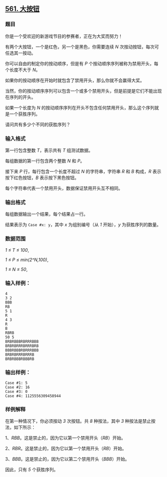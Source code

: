 ## [561. 大按钮](https://www.acwing.com/problem/content/563/)

### 题目

你是一个受欢迎的新游戏节目的参赛者，正在为大奖而努力！

有两个大按钮，一个是红色，另一个是黑色，你需要连续 *N* 次按动按钮，每次可任选其一按动。

你可以自由的制定你的按动顺序，但是有 *P* 个按动顺序序列被称为禁用开头，每个长度不大于 *N*。

如果你的按动顺序在开始时就包含了禁用开头，那么你就不会赢得大奖。

当然，你的按动顺序序列可以包含一个或多个禁用开头，但是前提是它们不能出现在序列的开头。

如果一个长度为 *N* 的按动顺序序列在开头不包含任何禁用开头，那么这个序列就是一个获胜序列。

请问共有多少个不同的获胜序列？

### 输入格式

第一行包含整数 *T*，表示共有 *T* 组测试数据。

每组数据的第一行包含两个整数 *N* 和 *P*。

接下来 *P* 行，每行包含一个长度不超过 *N* 的字符串，字符串 *R* 和 *B* 构成，*R* 表示按下红色按钮，*B* 表示按下黑色按钮。

每个字符串代表一个禁用开头，数据保证禁用开头互不相同。

### 输出格式

每组数据输出一个结果，每个结果占一行。

结果表示为 `Case #x: y`，其中 *x* 为组别编号（从 *1* 开始），*y* 为获胜序列的数量。

### 数据范围

*1 ≤ T ≤ 100*,

*1 ≤ P ≤ min(2^N,100)*,

*1 ≤ N ≤ 50*,

### 输入样例：

```
4
3 2
BBB
RB
5 1
R
4 3
R
B
RBRB
50 5
BRBRBBBRBRRRBBB
BRBRBRRRBRRRBRB
BBBRBBBRBRRRBBB
BRBRBRRRBRRRB
BRBRBBBRBBBRB
```

### 输出样例：

```
Case #1: 5
Case #2: 16
Case #3: 0
Case #4: 1125556309458944
```

### 样例解释

在第一种情况下，你必须按动 *3* 次按钮。共 *8* 种按法，其中 *3* 种按法是禁止按法，如下所示：

1、*RBB*。这是禁止的，因为它以第一个禁用开头（*RB*）开始。

2、*RBR*。这是禁止的，因为它以第一个禁用开头（*RB*）开始。

3、*BBB*。这是禁止的，因为它以第二个禁用开头（*BBB*）开始。

因此，只有 *5* 个获胜序列。

